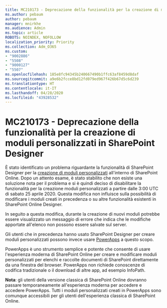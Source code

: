 ```yaml
---
title: MC210173 - Deprecazione della funzionalità per la creazione di moduli personalizzati in SharePoint Designer
ms.author: pebaum
author: pebaum
manager: mnirkhe
ms.audience: Admin
ms.topic: article
ROBOTS: NOINDEX, NOFOLLOW
localization_priority: Priority
ms.collection: Adm_O365
ms.custom:
- "9002886"
- "5508"
- "9000127"
- "5507"
ms.openlocfilehash: 185e8fc94345b240667490b1ffc63af8459d8daf
ms.sourcegitcommit: a9e6b2fcce8bd12fd079ed967f426b67d5c6d239
ms.translationtype: HT
ms.contentlocale: it-IT
ms.lasthandoff: 04/28/2020
ms.locfileid: "43928532"
---
```

# <a name="mc210173---sharepoint-designer-new-custom-form-feature-deprecation"></a>MC210173 - Deprecazione della funzionalità per la creazione di moduli personalizzati in SharePoint Designer

È stato identificato un problema riguardante la funzionalità di SharePoint Designer per la [creazione di moduli personalizzati](https://support.microsoft.com/en-us/office/create-a-custom-list-form-using-sharepoint-designer-917d8fdb-ee00-4441-adb3-a94612d1d105?ui=en-us&rs=en-us&ad=us#bm2) all'interno di SharePoint Online. Dopo un attento esame, è stato stabilito che non esiste una soluzione nota per il problema e si è quindi deciso di disabilitare la funzionalità per la creazione moduli personalizzati a partire dalle 3:00 UTC di sabato 25 aprile 2020. Questa modifica non influisce sulla possibilità di modificare i moduli creati in precedenza o su altre funzionalità esistenti in SharePoint Online Designer.

In seguito a questa modifica, durante la creazione di nuovi moduli potrebbe essere visualizzato un messaggio di errore che indica che le modifiche apportate all'elenco non possono essere salvate sul server.

Gli utenti che in precedenza hanno usato SharePoint Designer per creare moduli personalizzati possono invece usare [PowerApps](https://docs.microsoft.com/powerapps/maker/canvas-apps/customize-list-form) a questo scopo.

PowerApps è uno strumento semplice e potente che consente di usare l'esperienza moderna di SharePoint Online per creare e modificare moduli personalizzati per elenchi e raccolte documenti di SharePoint direttamente da una finestra del browser. PowerApps non richiede conoscenze di codifica tradizionale o il download di altre app, ad esempio InfoPath.

**Nota**: gli utenti della versione classica di SharePoint Online dovranno passare temporaneamente all'esperienza moderna per accedere e accedere PowerApps. Tutti i moduli personalizzati creati in PowerApps sono comunque accessibili per gli utenti dell'esperienza classica di SharePoint Online.
